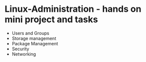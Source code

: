 # Linux-Administration - hands on mini project and tasks
- Users and Groups
- Storage management
- Package Management
- Security
- Networking
  
